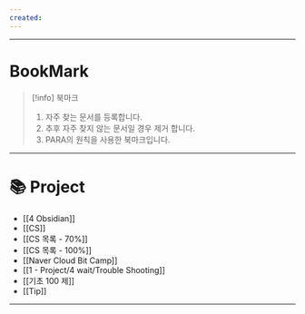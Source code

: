 ```yaml
---
created:
---
```

---
# BookMark

> [!info]
>  북마크
>  
>  1. 자주 찾는 문서를 등록합니다.
>  2. 추후 자주 찾지 않는 문서일 경우 제거 합니다.
>  3. PARA의 원칙을 사용한 북마크입니다.
---

# 📚 Project
- [[4 Obsidian]]
- [[CS]]
- [[CS 목록 - 70%]]
- [[CS 목록 - 100%]]
- [[Naver Cloud Bit Camp]]
- [[1 - Project/4 wait/Trouble Shooting]]
- [[기초 100 제]]
- [[Tip]]
---
